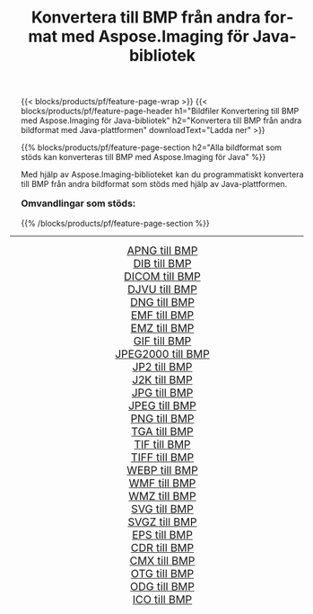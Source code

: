 ﻿---
title: Konvertera till BMP från andra format med Aspose.Imaging för Java-bibliotek 
weight: 3920
url: /sv/java/conversion/to/bmp/ 
lang: sv
langdirlevel: 2
locales: zh-hans,ja,it,ru,de,es,fr,nl,id,lt,pl,pt,vi,tr,ko,zh-hant,ar,hi,th,sv,cs,uk,he
description: Med Aspose.Imaging kan du konvertera till BMP från andra format med Java
---

{{< blocks/products/pf/feature-page-wrap >}}
{{< blocks/products/pf/feature-page-header h1="Bildfiler Konvertering till BMP med Aspose.Imaging för Java-bibliotek" h2="Konvertera till BMP från andra bildformat med Java-plattformen" downloadText="Ladda ner" >}}


{{% blocks/products/pf/feature-page-section  h2="Alla bildformat som stöds kan konverteras till BMP med Aspose.Imaging för Java" %}}
<p align=justify>Med hjälp av Aspose.Imaging-biblioteket kan du programmatiskt konvertera till BMP från andra bildformat som stöds med hjälp av Java-plattformen.</p>
<h3 style="margin-top:16px;">
Omvandlingar som stöds:
</h3>
{{% /blocks/products/pf/feature-page-section %}}
<div class="container-fluid productfamilypage bg-gray">
    <div class="convertypes bg-gray agp-content section">
        <div class="container">
		<hr style="margin-left:-20px;"/>
		<div class="row other-converters" style="gap: 10px;font-size: 19px;text-align:center;">
		    <div class='col-md-3 other-converter remove-lp remove-rp'><a href="/imaging/sv/java/conversion/apng-to-bmp/" style="padding:15px;">APNG till BMP</a></div>
<div class='col-md-3 other-converter remove-lp remove-rp'><a href="/imaging/sv/java/conversion/dib-to-bmp/" style="padding:15px;">DIB till BMP</a></div>
<div class='col-md-3 other-converter remove-lp remove-rp'><a href="/imaging/sv/java/conversion/dicom-to-bmp/" style="padding:15px;">DICOM till BMP</a></div>
<div class='col-md-3 other-converter remove-lp remove-rp'><a href="/imaging/sv/java/conversion/djvu-to-bmp/" style="padding:15px;">DJVU till BMP</a></div>
<div class='col-md-3 other-converter remove-lp remove-rp'><a href="/imaging/sv/java/conversion/dng-to-bmp/" style="padding:15px;">DNG till BMP</a></div>
<div class='col-md-3 other-converter remove-lp remove-rp'><a href="/imaging/sv/java/conversion/emf-to-bmp/" style="padding:15px;">EMF till BMP</a></div>
<div class='col-md-3 other-converter remove-lp remove-rp'><a href="/imaging/sv/java/conversion/emz-to-bmp/" style="padding:15px;">EMZ till BMP</a></div>
<div class='col-md-3 other-converter remove-lp remove-rp'><a href="/imaging/sv/java/conversion/gif-to-bmp/" style="padding:15px;">GIF till BMP</a></div>
<div class='col-md-3 other-converter remove-lp remove-rp'><a href="/imaging/sv/java/conversion/jpeg2000-to-bmp/" style="padding:15px;">JPEG2000 till BMP</a></div>
<div class='col-md-3 other-converter remove-lp remove-rp'><a href="/imaging/sv/java/conversion/jp2-to-bmp/" style="padding:15px;">JP2 till BMP</a></div>
<div class='col-md-3 other-converter remove-lp remove-rp'><a href="/imaging/sv/java/conversion/j2k-to-bmp/" style="padding:15px;">J2K till BMP</a></div>
<div class='col-md-3 other-converter remove-lp remove-rp'><a href="/imaging/sv/java/conversion/jpg-to-bmp/" style="padding:15px;">JPG till BMP</a></div>
<div class='col-md-3 other-converter remove-lp remove-rp'><a href="/imaging/sv/java/conversion/jpeg-to-bmp/" style="padding:15px;">JPEG till BMP</a></div>
<div class='col-md-3 other-converter remove-lp remove-rp'><a href="/imaging/sv/java/conversion/png-to-bmp/" style="padding:15px;">PNG till BMP</a></div>
<div class='col-md-3 other-converter remove-lp remove-rp'><a href="/imaging/sv/java/conversion/tga-to-bmp/" style="padding:15px;">TGA till BMP</a></div>
<div class='col-md-3 other-converter remove-lp remove-rp'><a href="/imaging/sv/java/conversion/tif-to-bmp/" style="padding:15px;">TIF till BMP</a></div>
<div class='col-md-3 other-converter remove-lp remove-rp'><a href="/imaging/sv/java/conversion/tiff-to-bmp/" style="padding:15px;">TIFF till BMP</a></div>
<div class='col-md-3 other-converter remove-lp remove-rp'><a href="/imaging/sv/java/conversion/webp-to-bmp/" style="padding:15px;">WEBP till BMP</a></div>
<div class='col-md-3 other-converter remove-lp remove-rp'><a href="/imaging/sv/java/conversion/wmf-to-bmp/" style="padding:15px;">WMF till BMP</a></div>
<div class='col-md-3 other-converter remove-lp remove-rp'><a href="/imaging/sv/java/conversion/wmz-to-bmp/" style="padding:15px;">WMZ till BMP</a></div>
<div class='col-md-3 other-converter remove-lp remove-rp'><a href="/imaging/sv/java/conversion/svg-to-bmp/" style="padding:15px;">SVG till BMP</a></div>
<div class='col-md-3 other-converter remove-lp remove-rp'><a href="/imaging/sv/java/conversion/svgz-to-bmp/" style="padding:15px;">SVGZ till BMP</a></div>
<div class='col-md-3 other-converter remove-lp remove-rp'><a href="/imaging/sv/java/conversion/eps-to-bmp/" style="padding:15px;">EPS till BMP</a></div>
<div class='col-md-3 other-converter remove-lp remove-rp'><a href="/imaging/sv/java/conversion/cdr-to-bmp/" style="padding:15px;">CDR till BMP</a></div>
<div class='col-md-3 other-converter remove-lp remove-rp'><a href="/imaging/sv/java/conversion/cmx-to-bmp/" style="padding:15px;">CMX till BMP</a></div>
<div class='col-md-3 other-converter remove-lp remove-rp'><a href="/imaging/sv/java/conversion/otg-to-bmp/" style="padding:15px;">OTG till BMP</a></div>
<div class='col-md-3 other-converter remove-lp remove-rp'><a href="/imaging/sv/java/conversion/odg-to-bmp/" style="padding:15px;">ODG till BMP</a></div>
<div class='col-md-3 other-converter remove-lp remove-rp'><a href="/imaging/sv/java/conversion/ico-to-bmp/" style="padding:15px;">ICO till BMP</a></div>
                </div>
        </div>
    </div>
</div>
<br/>

